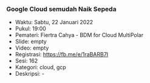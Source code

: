 
### Google Cloud semudah Naik Sepeda 

- Waktu: Sabtu, 22 Januari 2022
- Pukul: 19:00
- Pemateri: Fiertra Cahya - BDM for Cloud MultiPolar
- Slide: empty
- Video: empty
- Registrasi: https://fb.me/e/1raBARB7I 
- Sesi: 162
- Kategori: cloud, gcp
- Deskripsi: -
